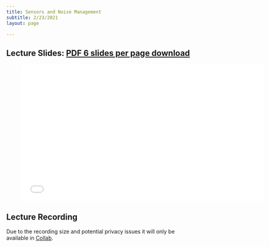 ```yaml
---
title: Sensors and Noise Management
subtitle: 2/23/2021
layout: page

---
```


## Lecture Slides: [PDF 6 slides per page download](../sensors.pdf)

<figure class="image is-16by9">
    <iframe class="has-ratio" frameborder="0" scrolling="yes" width="640" height="360"
        src="../sensors.pdf">
    </iframe>
</figure>


## Lecture Recording

Due to the recording size and potential privacy issues it will only be available in [Collab](https://collab.its.virginia.edu/portal).
